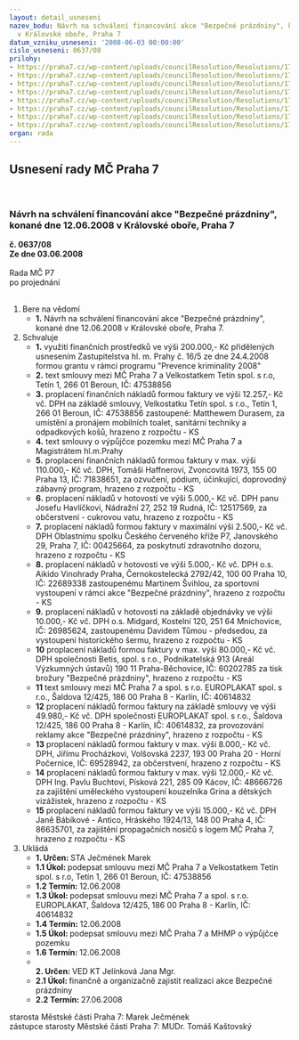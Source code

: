 ```yaml
---
layout: detail_usneseni
nazev_bodu: Návrh na schválení financování akce "Bezpečné prázdniny", konané dne 12.06.2008
  v Královské oboře, Praha 7
datum_vzniku_usneseni: '2008-06-03 00:00:00'
cislo_usneseni: 0637/08
prilohy:
- https://praha7.cz/wp-content/uploads/councilResolution/Resolutions/17136/24-usnesen%c3%ad_rady.doc
- https://praha7.cz/wp-content/uploads/councilResolution/Resolutions/17136/24-usnesen%c3%ad_zastupitelstva_mhmp.doc
- https://praha7.cz/wp-content/uploads/councilResolution/Resolutions/17136/24-p%c5%99%c3%adloha_-_zast._mhmp.xls
- https://praha7.cz/wp-content/uploads/councilResolution/Resolutions/17136/24-smlouva_-_hmhp_-_v%c3%bdp%c5%afj%c4%8dka_pozemku_-_stromovka.rtf
- https://praha7.cz/wp-content/uploads/councilResolution/Resolutions/17136/24-m%c4%8dp7_wc_pr%c3%a1zdniny_kr%c3%a1lovsk%c3%a1obora.pdf
- https://praha7.cz/wp-content/uploads/councilResolution/Resolutions/17136/24-z%c3%a1pis_ze_4._jedn%c3%a1n%c3%ad_kk_ze_dne_12.05.2008.doc
- https://praha7.cz/wp-content/uploads/councilResolution/Resolutions/17136/24-smlouva_-_fin%c3%a1le.doc
- https://praha7.cz/wp-content/uploads/councilResolution/Resolutions/17136/24-povereni.pdf
organ: rada
---
```

<div id="ucUsn_pList" class="usn">
	<span><h2>Usnesení rady MČ Praha 7 </h2>
<br></span><div class="standBody">
<span><h3>Návrh na schválení financování akce "Bezpečné prázdniny", konané dne 12.06.2008 v Královské oboře, Praha 7</h3></span><div class="center">
		<strong>č. 0637/08</strong><br>
	</div>
<div class="center">
		<strong>Ze dne 03.06.2008</strong><br><br>
	</div>Rada MČ P7<br> po projednání<br><br><ol>
<li>Bere na vědomí<ul><li>
<strong>1.</strong> Návrh na schválení financování akce "Bezpečné prázdniny", konané dne 12.06.2008 v Královské oboře, Praha 7.</li></ul>
</li>
<li>Schvaluje<ul>
<li>
<strong>1.</strong> využití finančních prostředků ve výši 200.000,- Kč přidělených usnesením Zastupitelstva hl. m. Prahy č. 16/5 ze dne  24.4.2008  formou grantu v rámci programu "Prevence kriminality 2008"</li>
<li>
<strong>2.</strong> text smlouvy mezi MČ Praha 7 a Velkostatkem Tetín spol. s r.o, Tetín 1, 266 01 Beroun, IČ: 47538856 </li>
<li>
<strong>3.</strong> proplacení finančních nákladů formou faktury ve výši 12.257,- Kč vč. DPH na základě smlouvy, Velkostatku Tetín spol. s r.o., Tetín 1, 266 01 Beroun, IČ: 47538856 zastoupené: Matthewem Durasem, za umístění a pronájem mobilních toalet, sanitární techniky a odpadkových košů, hrazeno z rozpočtu - KS</li>
<li>
<strong>4.</strong> text smlouvy o výpůjčce pozemku mezi MČ Praha 7 a Magistrátem hl.m.Prahy</li>
<li>
<strong>5.</strong> proplacení finančních nákladů  formou faktury v max. výši 110.000,- Kč vč. DPH, Tomáši Haffnerovi, Zvoncovitá 1973, 155 00 Praha 13, IČ: 71838651, za ozvučení, pódium, účinkující, doprovodný zábavný program, hrazeno z rozpočtu - KS </li>
<li>
<strong>6.</strong> proplacení nákladů v hotovosti ve výši 5.000,- Kč vč. DPH panu Josefu Havlíčkovi, Nádražní 27, 252 19 Rudná, IČ: 12517569, za občerstvení - cukrovou vatu, hrazeno z rozpočtu - KS</li>
<li>
<strong>7.</strong> proplacení nákladů formou faktury v maximální výši 2.500,- Kč vč. DPH Oblastnímu spolku Českého červeného kříže P7, Janovského 29, Praha 7, IČ: 00425664, za poskytnutí zdravotního dozoru, hrazeno z rozpočtu - KS</li>
<li>
<strong>8.</strong> proplacení nákladů v hotovosti ve výši 5.000,- Kč vč. DPH o.s. Aikido Vinohrady Praha, Černokostelecká 2792/42, 100 00 Praha 10, IČ: 22689338 zastoupenému Martinem Švihlou, za sportovní vystoupení v rámci akce "Bezpečné prázdniny", hrazeno z rozpočtu - KS </li>
<li>
<strong>9.</strong> proplacení nákladů v hotovosti na základě objednávky ve výši 10.000,- Kč vč. DPH o.s. Midgard, Kostelní 120, 251 64 Mnichovice, IČ: 26985624, zastoupenému Davidem Tůmou - předsedou, za vystoupení historického šermu, hrazeno z rozpočtu - KS</li>
<li>
<strong>10</strong> proplacení nákladů formou faktury v max. výši 80.000,- Kč vč. DPH společnosti Betis, spol. s r.o., Podnikatelská 913 (Areál Výzkumných ústavů) 190 11  Praha-Běchovice, IČ: 60202785 za tisk brožury "Bezpečné prázdniny", hrazeno z rozpočtu - KS </li>
<li>
<strong>11</strong> text smlouvy mezi MČ Praha 7 a spol. s r.o. EUROPLAKAT spol. s r.o., Šaldova 12/425, 186 00 Praha 8 - Karlín, IČ: 40614832</li>
<li>
<strong>12</strong> proplacení nákladů formou faktury na základě smlouvy ve výši 49.980,- Kč vč. DPH společnosti EUROPLAKAT spol. s r.o., Šaldova 12/425, 186 00 Praha 8 - Karlín, IČ: 40614832, za provozování reklamy akce "Bezpečné prázdniny", hrazeno z rozpočtu - KS</li>
<li>
<strong>13</strong> proplacení nákladů formou faktury v max. výši 8.000,- Kč vč. DPH, Jiřímu Procházkovi, Volšovská 2237, 193 00  Praha 20 - Horní Počernice, IČ: 69528942, za občerstvení, hrazeno z rozpočtu - KS  </li>
<li>
<strong>14</strong> proplacení nákladů formou faktury v max. výši 12.000,- Kč vč. DPH  Ing. Pavlu Buchtovi, Písková 221, 285 09 Kácov, IČ: 48666726 za zajištění uměleckého vystoupení kouzelníka Grina a dětských vizážistek, hrazeno z rozpočtu - KS</li>
<li>
<strong>15</strong> proplacení nákladů formou faktury ve výši 15.000,- Kč vč. DPH Janě Bábíkové - Antico, Hráského 1924/13, 148 00 Praha 4, IČ: 86635701, za zajištění propagačních nosičů s logem MČ Praha 7, hrazeno z rozpočtu - KS</li>
</ul>
</li>
<li>Ukládá<ul>
<li>
<strong>1. Určen: </strong>STA Ječmének Marek</li>
<li>
<strong>1.1 Úkol: </strong>podepsat smlouvu mezi MČ Praha 7 a Velkostatkem Tetín spol. s r.o, Tetín 1, 266 01 Beroun, IČ: 47538856 </li>
<li>
<strong>1.2 Termín: </strong>12.06.2008</li>
<li>
<strong>1.3 Úkol: </strong>podepsat smlouvu mezi MČ Praha 7 a spol. s r.o. EUROPLAKAT, Šaldova 12/425, 186 00 Praha 8 - Karlín, IČ: 40614832</li>
<li>
<strong>1.4 Termín: </strong>12.06.2008</li>
<li>
<strong>1.5 Úkol: </strong>podepsat smlouvu mezi MČ Praha 7 a MHMP o výpůjčce pozemku</li>
<li>
<strong>1.6 Termín: </strong>12.06.2008</li>
<li>
<strong><br>2. Určen: </strong>VED KT Jelínková Jana Mgr.</li>
<li>
<strong>2.1 Úkol: </strong>finančně a organizačně zajistit realizaci akce Bezpečné prázdniny</li>
<li>
<strong>2.2 Termín: </strong>27.06.2008</li>
</ul>
</li>
</ol>starosta Městské části Praha 7: Marek Ječmének<br>zástupce starosty Městské části Praha 7: MUDr. Tomáš Kaštovský 
</div>
</div>